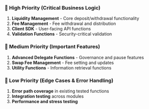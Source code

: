 ### **🚨 High Priority (Critical Business Logic)**
1. **Liquidity Management** - Core deposit/withdrawal functionality
2. **Fee Management** - Fee withdrawal and distribution
3. **Client SDK** - User-facing API functions
4. **Validation Functions** - Security-critical validation

### **🔶 Medium Priority (Important Features)**
1. **Advanced Delegate Functions** - Governance and pause features
2. **Swap Fee Management** - Fee setting and updates
3. **Utility Functions** - Information retrieval functions

### **🔹 Low Priority (Edge Cases & Error Handling)**
1. **Error path coverage** in existing tested functions
2. **Integration testing** across modules
3. **Performance and stress testing**
